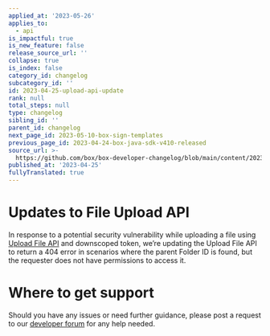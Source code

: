 ```yaml
---
applied_at: '2023-05-26'
applies_to:
  - api
is_impactful: true
is_new_feature: false
release_source_url: ''
collapse: true
is_index: false
category_id: changelog
subcategory_id: ''
id: 2023-04-25-upload-api-update
rank: null
total_steps: null
type: changelog
sibling_id: ''
parent_id: changelog
next_page_id: 2023-05-10-box-sign-templates
previous_page_id: 2023-04-24-box-java-sdk-v410-released
source_url: >-
  https://github.com/box/box-developer-changelog/blob/main/content/2023/04-25-upload-api-update.md
published_at: '2023-04-25'
fullyTranslated: true
---
```

# Updates to File Upload API

In response to a potential security vulnerability while uploading a file using [Upload File API][1] and downscoped token,
we’re updating the Upload File API to return a 404 error in scenarios where the parent Folder ID is found, but the requester does not have permissions to access it.

# Where to get support

Should you have any issues or need further guidance, please post a request to
our [developer forum][2] for any help needed.

[1]: g://uploads/direct

[2]: https://support.box.com/hc/en-us/community/topics/360001932973-Platform-and-Developer-Forum
